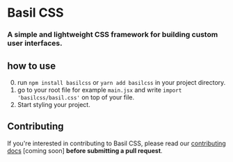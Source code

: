 # Basil CSS 
### A simple and lightweight CSS framework for building custom user interfaces.

## how to use

0) run `npm install basilcss` or `yarn add basilcss` in your project directory.
1) go to your root file for example `main.jsx` and write `import 'basilcss/basil.css'` on top of your file.
2) Start styling your project.

## Contributing

If you're interested in contributing to Basil CSS, please read our [contributing docs](https://github.com/daniel-bergmann/basilcss) [coming soon] **before submitting a pull request**.
